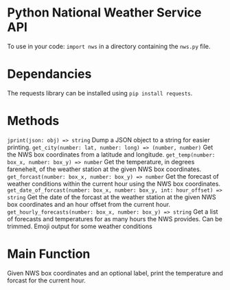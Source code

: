 # Python National Weather Service API
To use in your code: `import nws` in a directory containing the `nws.py` file.

# Dependancies
The requests library can be installed using `pip install requests`.

# Methods
`jprint(json: obj) => string` Dump a JSON object to a string for easier printing. 
`get_city(number: lat, number: long) => (number, number)` Get the NWS box coordinates from a latitude and longitude.
`get_temp(number: box_x, number: box_y) => number` Get the temperature, in degrees fareneheit, of the weather station at the given NWS box coordinates.
`get_forcast(number: box_x, number: box_y) => number` Get the forecast of weather conditions within the current hour using the NWS box coordinates.
`get_date_of_forcast(number: box_x, number: box_y, int: hour_offset) => string` Get the date of the forcast at the weather station at the given NWS box coordinates and an hour offset from the current hour.
`get_hourly_forecasts(number: box_x, number: box_y) => string` Get a list of forecasts and temperatures for as many hours the NWS provides. Can be trimmed. Emoji output for some weather conditions

# Main Function
Given NWS box coordinates and an optional label, print the temperature and forcast for the current hour. 

